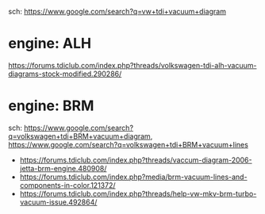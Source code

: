 sch: https://www.google.com/search?q=vw+tdi+vacuum+diagram

# engine: ALH
https://forums.tdiclub.com/index.php?threads/volkswagen-tdi-alh-vacuum-diagrams-stock-modified.290286/

# engine: BRM
sch: https://www.google.com/search?q=volkswagen+tdi+BRM+vacuum+diagram, https://www.google.com/search?q=volkswagen+tdi+BRM+vacuum+lines

- https://forums.tdiclub.com/index.php?threads/vaccum-diagram-2006-jetta-brm-engine.480908/
- https://forums.tdiclub.com/index.php?media/brm-vacuum-lines-and-components-in-color.121372/
- https://forums.tdiclub.com/index.php?threads/help-vw-mkv-brm-turbo-vacuum-issue.492864/
